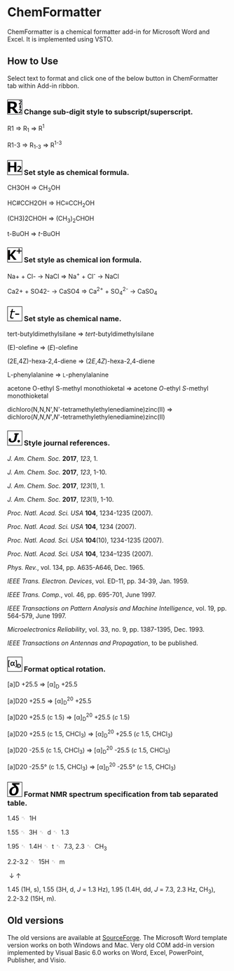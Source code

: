 # ChemFormatter

ChemFormatter is a chemical formatter add-in for Microsoft Word and Excel. It is implemented using VSTO.

## How to Use

Select text to format and click one of the below button in ChemFormatter tab within Add-in ribbon.

### <img src="ChemFormatter.Lib/Resources/RDigitChanger.png?raw=true" width="32" height="32" border="1" /> Change sub-digit style to subscript/superscript.

R1 ⇒ R<sub>1</sub> ⇒ R<sup>1</sup>

R1-3 ⇒ R<sub>1-3</sub> ⇒ R<sup>1-3</sup>

### <img src="ChemFormatter.Lib/Resources/ChemFormula.png?raw=true" width="32" height="32" border="1" /> Set style as chemical formula.

CH3OH ⇒ CH<sub>3</sub>OH

HC#CCH2OH ⇒ HC≡CCH<sub>2</sub>OH

(CH3)2CHOH ⇒ (CH<sub>3</sub>)<sub>2</sub>CHOH

t-BuOH ⇒ <i>t</i>-BuOH

### <img src="ChemFormatter.Lib/Resources/IonFormula.png?raw=true" width="32" height="32" border="1" /> Set style as chemical ion formula.

Na+ + Cl- → NaCl ⇒ Na<sup>+</sup> + Cl<sup>-</sup> → NaCl

Ca2+ + SO42- → CaSO4 ⇒ Ca<sup>2+</sup> + SO<sub>4</sub><sup>2-</sup> → CaSO<sub>4</sub>

### <img src="ChemFormatter.Lib/Resources/ChemName.png?raw=true" width="32" height="32" border="1" /> Set style as chemical name.

tert-butyldimethylsilane ⇒ <i>tert</i>-butyldimethylsilane

(E)-olefine ⇒ (<i>E</i>)-olefine

(2E,4Z)-hexa-2,4-diene ⇒ (2<i>E</i>,4<i>Z</i>)-hexa-2,4-diene

L-phenylalanine ⇒ <small>L</small>-phenylalanine

acetone O-ethyl S-methyl monothioketal ⇒ acetone <i>O</i>-ethyl <i>S</i>-methyl monothioketal

dichloro(N,N,N',N'-tetramethylethylenediamine)zinc(II) ⇒ dichloro(<i>N</i>,<i>N</i>,<i>N</i>',<i>N</i>'-tetramethylethylenediamine)zinc(II)

### <img src="ChemFormatter.Lib/Resources/Journal.png?raw=true" width="32" height="32" border="1" /> Style journal references.

<i>J. Am. Chem. Soc.</i> <b>2017</b>, <i>123</i>, 1.

<i>J. Am. Chem. Soc.</i> <b>2017</b>, <i>123</i>, 1-10.

<i>J. Am. Chem. Soc.</i> <b>2017</b>, <i>123</i>(1), 1.

<i>J. Am. Chem. Soc.</i> <b>2017</b>, <i>123</i>(1), 1-10.

<i>Proc. Natl. Acad. Sci. USA</i> <b>104</b>, 1234-1235 (2007).

<i>Proc. Natl. Acad. Sci. USA</i> <b>104</b>, 1234 (2007).

<i>Proc. Natl. Acad. Sci. USA</i> <b>104</b>(10), 1234-1235 (2007).

<i>Proc. Natl. Acad. Sci. USA</i> <b>104</b>, 1234–1235 (2007).

<i>Phys. Rev.</i>, vol. 134, pp. A635-A646, Dec. 1965.

<i>IEEE Trans. Electron. Devices</i>, vol. ED-11, pp. 34-39, Jan. 1959.

<i>IEEE Trans. Comp.</i>, vol. 46, pp. 695-701, June 1997.

<i>IEEE Transactions on Pattern Analysis and Machine Intelligence</i>, vol. 19, pp. 564-579, June 1997.

<i>Microelectronics Reliability</i>, vol. 33, no. 9, pp. 1387-1395, Dec. 1993.

<i>IEEE Transactions on Antennas and Propagation</i>, to be published.

### <img src="ChemFormatter.Lib/Resources/alphaD.png?raw=true" width="32" height="32" border="1" /> Format optical rotation.

[a]D +25.5 ⇒ [α]<sub>D</sub> +25.5

[a]D20 +25.5 ⇒ [α]<sub>D</sub><sup>20</sup> +25.5

[a]D20 +25.5 (c 1.5) ⇒ [α]<sub>D</sub><sup>20</sup> +25.5 (<i>c</i> 1.5)

[a]D20 +25.5 (c 1.5, CHCl<sub>3</sub>) ⇒ [α]<sub>D</sub><sup>20</sup> +25.5 (<i>c</i> 1.5, CHCl<sub>3</sub>)

[a]D20 -25.5 (c 1.5, CHCl<sub>3</sub>) ⇒ [α]<sub>D</sub><sup>20</sup> -25.5 (<i>c</i> 1.5, CHCl<sub>3</sub>)

[a]D20 -25.5° (c 1.5, CHCl<sub>3</sub>) ⇒ [α]<sub>D</sub><sup>20</sup> -25.5° (<i>c</i> 1.5, CHCl<sub>3</sub>)

### <img src="ChemFormatter.Lib/Resources/NMRSpectrum.png?raw=true" width="32" height="32" border="1" /> Format NMR spectrum specification from tab separated table.

1.45&nbsp;<font color="gray">␉</font>&nbsp;&nbsp;1H

1.55&nbsp;<font color="gray">␉</font>&nbsp;&nbsp;3H&nbsp;<font color="gray">␉</font>&nbsp;&nbsp;d&nbsp;<font color="gray">␉</font>&nbsp;&nbsp;1.3

1.95&nbsp;<font color="gray">␉</font>&nbsp;&nbsp;1.4H&nbsp;<font color="gray">␉</font>&nbsp;&nbsp;t&nbsp;<font color="gray">␉</font>&nbsp;&nbsp;7.3, 2.3&nbsp;<font color="gray">␉</font>&nbsp;&nbsp;CH<sub>3</sub>

2.2-3.2&nbsp;<font color="gray">␉</font>&nbsp;&nbsp;15H&nbsp;<font color="gray">␉</font>&nbsp;&nbsp;m

&nbsp;↓&nbsp;↑

1.45 (1H, s), 1.55 (3H, d, <i>J</i> = 1.3 Hz), 1.95 (1.4H, dd, <i>J</i> = 7.3, 2.3 Hz, CH<sub>3</sub>), 2.2-3.2 (15H, m).

## Old versions

The old versions are available at [SourceForge](https://sourceforge.net/projects/chemformatter/). The Microsoft Word template version works on both Windows and Mac. Very old COM add-in version implemented by Visual Basic 6.0 works on Word, Excel, PowerPoint, Publisher, and Visio.

